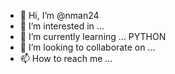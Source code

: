 - 👋 Hi, I’m @nman24
- 👀 I’m interested in ...
- 🌱 I’m currently learning ... PYTHON
- 💞️ I’m looking to collaborate on ...
- 📫 How to reach me ...

<!---
nman24/nman24 is a ✨ special ✨ repository because its `README.md` (this file) appears on your GitHub profile.
You can click the Preview link to take a look at your changes.
--->

